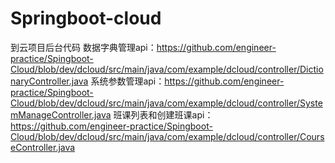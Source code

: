 # Springboot-cloud
到云项目后台代码
数据字典管理api：https://github.com/engineer-practice/Spingboot-Cloud/blob/dev/dcloud/src/main/java/com/example/dcloud/controller/DictionaryController.java
系统参数管理api：https://github.com/engineer-practice/Spingboot-Cloud/blob/dev/dcloud/src/main/java/com/example/dcloud/controller/SystemManageController.java
班课列表和创建班课api：https://github.com/engineer-practice/Spingboot-Cloud/blob/dev/dcloud/src/main/java/com/example/dcloud/controller/CourseController.java
